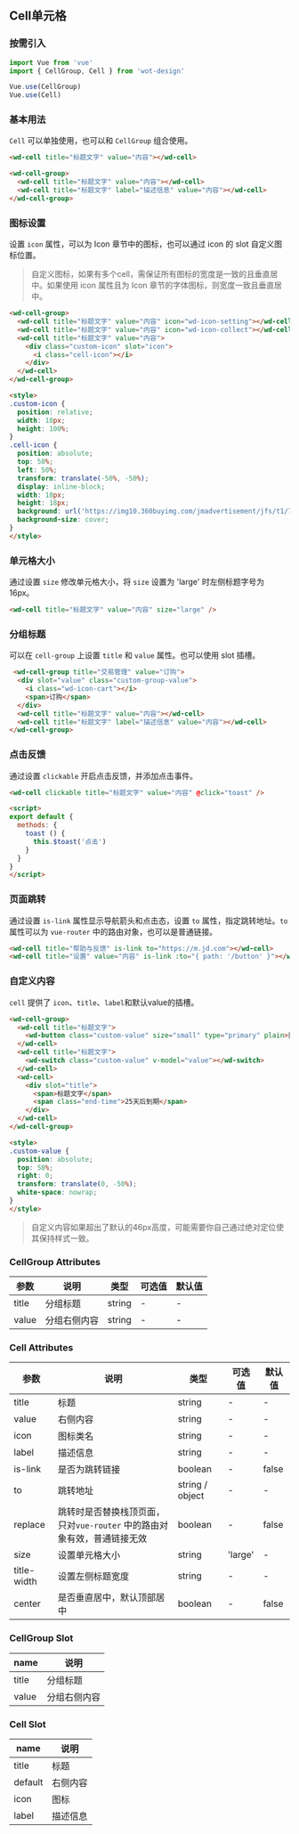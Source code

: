 ## Cell单元格

### 按需引入

```javascript
import Vue from 'vue'
import { CellGroup, Cell } from 'wot-design'

Vue.use(CellGroup)
Vue.use(Cell)
```

### 基本用法

`Cell` 可以单独使用，也可以和 `CellGroup` 组合使用。

```html
<wd-cell title="标题文字" value="内容"></wd-cell>

<wd-cell-group>
  <wd-cell title="标题文字" value="内容"></wd-cell>
  <wd-cell title="标题文字" label="描述信息" value="内容"></wd-cell>
</wd-cell-group>
```

### 图标设置

设置 `icon` 属性，可以为 Icon 章节中的图标，也可以通过 icon 的 slot 自定义图标位置。

> 自定义图标，如果有多个cell，需保证所有图标的宽度是一致的且垂直居中。如果使用 icon 属性且为 Icon 章节的字体图标，则宽度一致且垂直居中。

```html
<wd-cell-group>
  <wd-cell title="标题文字" value="内容" icon="wd-icon-setting"></wd-cell>
  <wd-cell title="标题文字" value="内容" icon="wd-icon-collect"></wd-cell>
  <wd-cell title="标题文字" value="内容">
    <div class="custom-icon" slot="icon">
      <i class="cell-icon"></i>
    </div>
  </wd-cell>
</wd-cell-group>

<style>
.custom-icon {
  position: relative;
  width: 18px;
  height: 100%;
}
.cell-icon {
  position: absolute;
  top: 50%;
  left: 50%;
  transform: translate(-50%, -50%);
  display: inline-block;
  width: 18px;
  height: 18px;
  background: url('https://img10.360buyimg.com/jmadvertisement/jfs/t1/71075/7/3762/1820/5d1f26d1E0d600b9e/a264c901943080ac.png') no-repeat;
  background-size: cover;
}
</style>
```

### 单元格大小

通过设置 `size` 修改单元格大小，将 `size` 设置为 'large' 时左侧标题字号为 16px。

```html
<wd-cell title="标题文字" value="内容" size="large" />
```

### 

### 分组标题

可以在 `cell-group` 上设置 `title` 和 `value` 属性。也可以使用 slot 插槽。

```html
 <wd-cell-group title="交易管理" value="订购">
  <div slot="value" class="custom-group-value">
    <i class="wd-icon-cart"></i>
    <span>订购</span>
  </div>
  <wd-cell title="标题文字" value="内容"></wd-cell>
  <wd-cell title="标题文字" label="描述信息" value="内容"></wd-cell>
</wd-cell-group>
```

### 点击反馈

通过设置 `clickable` 开启点击反馈，并添加点击事件。

```html
<wd-cell clickable title="标题文字" value="内容" @click="toast" />

<script>
export default {
  methods: {
    toast () {
      this.$toast('点击')
    }
  }
}
</script>
```

### 页面跳转

通过设置 `is-link` 属性显示导航箭头和点击态，设置 `to` 属性，指定跳转地址。`to` 属性可以为 `vue-router` 中的路由对象，也可以是普通链接。

```html
<wd-cell title="帮助与反馈" is-link to="https://m.jd.com"></wd-cell>
<wd-cell title="设置" value="内容" is-link :to="{ path: '/button' }"></wd-cell>
```

### 自定义内容

`cell` 提供了 `icon`、`title`、`label`和默认value的插槽。

```html
<wd-cell-group>
  <wd-cell title="标题文字">
    <wd-button class="custom-value" size="small" type="primary" plain>按钮</wd-button>
  </wd-cell>
  <wd-cell title="标题文字">
    <wd-switch class="custom-value" v-model="value"></wd-switch>
  </wd-cell>
  <wd-cell>
    <div slot="title">
      <span>标题文字</span>
      <span class="end-time">25天后到期</span>
    </div>
  </wd-cell>
</wd-cell-group>

<style>
.custom-value {
  position: absolute;
  top: 50%;
  right: 0;
  transform: translate(0, -50%);
  white-space: nowrap;
}
</style>
```

> 自定义内容如果超出了默认的46px高度，可能需要你自己通过绝对定位使其保持样式一致。

### CellGroup Attributes

| 参数      | 说明                                 | 类型      | 可选值       | 默认值   |
|---------- |------------------------------------ |---------- |------------- |-------- |
| title | 分组标题 | string | - | - |
| value | 分组右侧内容 | string | - | - |

### Cell Attributes

| 参数      | 说明                                 | 类型      | 可选值       | 默认值   |
|---------- |------------------------------------ |---------- |------------- |-------- |
| title | 标题 | string | - | - |
| value | 右侧内容 | string | - | - |
| icon | 图标类名 | string | - | - |
| label | 描述信息 | string | - | - |
| is-link | 是否为跳转链接 | boolean | - | false |
| to | 跳转地址 | string / object | - | - |
| replace | 跳转时是否替换栈顶页面，只对`vue-router` 中的路由对象有效，普通链接无效 | boolean | - | false |
| size | 设置单元格大小 | string | 'large' | - |
| title-width | 设置左侧标题宽度 | string | - | - |
| center | 是否垂直居中，默认顶部居中 | boolean | - | false |

### CellGroup Slot
| name      | 说明       |
|------------- |----------- |
| title | 分组标题 |
| value | 分组右侧内容 |

### Cell Slot
| name      | 说明       |
|------------- |----------- |
| title | 标题 |
| default | 右侧内容 |
| icon | 图标 |
| label | 描述信息 |
